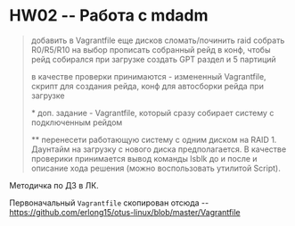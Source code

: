 # HW02 -- Работа с mdadm

> добавить в Vagrantfile еще дисков
> сломать/починить raid
> собрать R0/R5/R10 на выбор
> прописать собранный рейд в конф, чтобы рейд собирался при загрузке
> создать GPT раздел и 5 партиций
> 
> в качестве проверки принимаются - измененный Vagrantfile, скрипт для создания рейда, конф для автосборки рейда при загрузке
>
> \* доп. задание - Vagrantfile, который сразу собирает систему с подключенным рейдом
>
> \*\* перенесети работающую систему с одним диском на RAID 1. Даунтайм на загрузку с нового диска предполагается. В качестве проверики принимается вывод команды lsblk до и после и описание хода решения (можно воспользовать утилитой Script).

Методичка по ДЗ в ЛК.

Первоначальный `Vagrantfile` скопирован отсюда -- https://github.com/erlong15/otus-linux/blob/master/Vagrantfile
